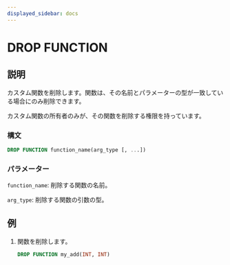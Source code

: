```yaml
---
displayed_sidebar: docs
---
```


# DROP FUNCTION

## 説明

カスタム関数を削除します。関数は、その名前とパラメーターの型が一致している場合にのみ削除できます。

カスタム関数の所有者のみが、その関数を削除する権限を持っています。

### 構文

```sql
DROP FUNCTION function_name(arg_type [, ...])
```

### パラメーター

`function_name`: 削除する関数の名前。

`arg_type`: 削除する関数の引数の型。

## 例

1. 関数を削除します。

    ```sql
    DROP FUNCTION my_add(INT, INT)
    ```